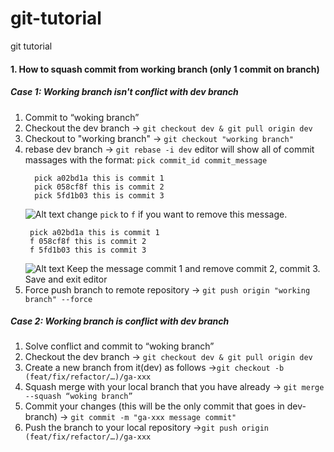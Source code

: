 # git-tutorial
git tutorial
#### 1. How to squash commit from working branch (only 1 commit on branch)
##### Case 1: Working branch isn't conflict with dev branch
1. Commit to “woking branch”
2. Checkout the dev branch
 -> ```git checkout dev & git pull origin dev```
3. Checkout to "working branch"
  -> ```git checkout "working branch"```
4. rebase dev branch
  -> ```git rebase -i dev```
  editor will show all of commit massages with the format: ```pick commit_id commit_message```
    ```  
      pick a02bd1a this is commit 1
      pick 058cf8f this is commit 2
      pick 5fd1b03 this is commit 3
    ```
    ![Alt text](https://i.imgur.com/PSj9243.jpg)
    change ```pick``` to ```f``` if you want to remove this message.
     ```  
      pick a02bd1a this is commit 1
      f 058cf8f this is commit 2
      f 5fd1b03 this is commit 3
    ```
    ![Alt text](https://i.imgur.com/6TOMXAw.jpg)
    Keep the message commit 1 and remove commit 2, commit 3.
    Save and exit editor
5. Force push branch to remote repository
    -> ```git push origin "working branch" --force```
##### Case 2: Working branch is conflict with dev branch

1. Solve conflict and commit to “woking branch”
2. Checkout the dev branch
 -> ```git checkout dev & git pull origin dev```
3. Create a new branch from it(dev) as follows
->```git checkout -b (feat/fix/refactor/…)/ga-xxx```
4. Squash merge with your local branch that you have already
 -> ```git merge --squash “woking branch”```
5. Commit your changes (this will be the only commit that goes in dev-branch)
 -> ```git commit -m "ga-xxx message commit"```
6. Push the branch to your local repository
->```git push origin (feat/fix/refactor/…)/ga-xxx```
